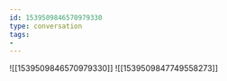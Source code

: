 ```yaml
---
id: 1539509846570979330
type: conversation
tags:
- 
---
```

![[1539509846570979330]]
![[1539509847749558273]]

